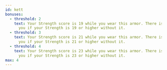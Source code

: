 ```yaml
---
id: kett
bonuses:
  - threshold: 2
    text: Your Strength score is 19 while you wear this armor. There is no effect on
      you if your Strength is 19 or higher without it.
  - threshold: 3
    text: Your Strength score is 21 while you wear this armor. There is no effect on
      you if your Strength is 21 or higher without it.
  - threshold: 4
    text: Your Strength score is 23 while you wear this armor. There is no effect on
      you if your Strength is 23 or higher without it.
max: 4
---
```

